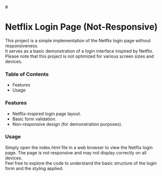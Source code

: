 #<h1>Netflix Login Page (Not-Responsive) </h1>
<p>This project is a simple implementation of the Netflix login page without responsiveness. <br>It serves as a basic demonstration of a login interface inspired by Netflix.<br> Please note that this project is not optimized for various screen sizes and devices.</p>
<h3>Table of Contents</h3>
<ul>
  <li>Features</li>
  <li>Usage</li>
</ul>

<h3>Features</h3>
<ul>
  <li>Netflix-inspired login page layout.</li>
  <li>Basic form validation.</li>
  <li>Non-responsive design (for demonstration purposes).</li>
</ul>

<h3>Usage</h3>
<p>Simply open the index.html file in a web browser to view the Netflix login page. The page is not responsive and may not display correctly on all devices.<br>
Feel free to explore the code to understand the basic structure of the login form and the styling applied.<br></p>
